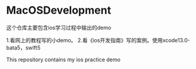 # MacOSDevelopment
这个仓库主要包含ios学习过程中输出的demo

1.看网上的教程写的小demo。
2.看《ios开发指南》写的案例。使用xcode13.0-bata5，swift5

This repository contains my ios practice demo
